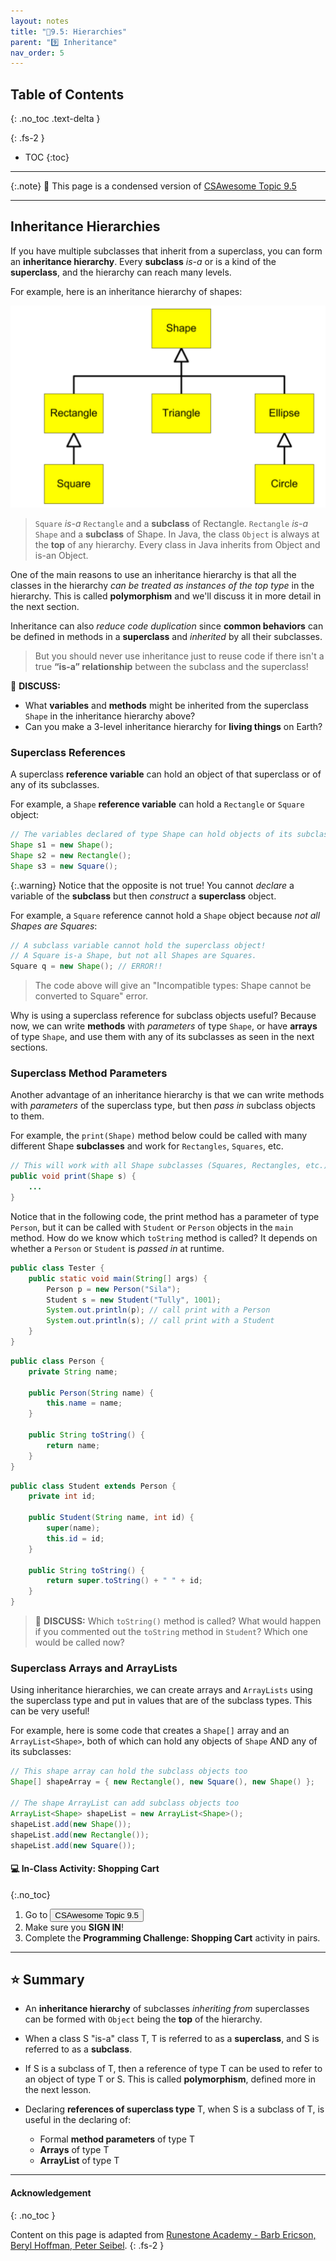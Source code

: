 ```yaml
---
layout: notes
title: "📓9.5: Hierarchies" 
parent: "9️⃣ Inheritance"
nav_order: 5
---
```


## Table of Contents
{: .no_toc .text-delta }

{: .fs-2 }
- TOC
{:toc}

---

{:.note}
📖 This page is a condensed version of [CSAwesome Topic 9.5](https://runestone.academy/ns/books/published/csawesome/Unit9-Inheritance/topic-9-5-hierarchies.html) 

---

## Inheritance Hierarchies

If you have multiple subclasses that inherit from a superclass, you can form an **inheritance hierarchy**. Every **subclass** _is-a_ or is a kind of the **superclass**, and the hierarchy can reach many levels.  

For example, here is an inheritance hierarchy of shapes: 

![image](Figures/shapes.png)
> `Square` _is-a_ `Rectangle` and a **subclass** of Rectangle. `Rectangle` _is-a_ `Shape` and a **subclass** of Shape. In Java, the class `Object` is always at the **top** of any hierarchy. Every class in Java inherits from Object and is-an Object.

One of the main reasons to use an inheritance hierarchy is that all the classes in the hierarchy _can be treated as instances of the top type_ in the hierarchy. This is called **polymorphism** and we'll discuss it in more detail in the next section.

Inheritance can also _reduce code duplication_ since **common behaviors** can be defined in methods in a **superclass** and _inherited_ by all their subclasses. 
> But you should never use inheritance just to reuse code if there isn't a true **“is-a” relationship** between the subclass and the superclass!

<div class="task" markdown="block">
    
💬 **DISCUSS:** 
* What **variables** and **methods** might be inherited from the superclass `Shape` in the inheritance hierarchy above?
* Can you make a 3-level inheritance hierarchy for **living things** on Earth?

</div>


### Superclass References

A superclass **reference variable** can hold an object of that superclass or of any of its subclasses. 

For example, a `Shape` **reference variable** can hold a `Rectangle` or `Square` object: 
```java
// The variables declared of type Shape can hold objects of its subclasses
Shape s1 = new Shape();
Shape s2 = new Rectangle();
Shape s3 = new Square();
```

{:.warning}
Notice that the opposite is not true! You cannot _declare_ a variable of the **subclass** but then _construct_ a **superclass** object. 

For example, a `Square` reference cannot hold a `Shape` object because _not all Shapes are Squares_:

```java
// A subclass variable cannot hold the superclass object!
// A Square is-a Shape, but not all Shapes are Squares.
Square q = new Shape(); // ERROR!!
```
> The code above will give an "Incompatible types: Shape cannot be converted to Square" error.

Why is using a superclass reference for subclass objects useful? Because now, we can write **methods** with _parameters_ of type `Shape`, or have **arrays** of type `Shape`, and use them with any of its subclasses as seen in the next sections.

### Superclass Method Parameters

Another advantage of an inheritance hierarchy is that we can write methods with _parameters_ of the superclass type, but then _pass in_ subclass objects to them. 

For example, the `print(Shape)` method below could be called with many different Shape **subclasses** and work for `Rectangles`, `Squares`, etc.

```java
// This will work with all Shape subclasses (Squares, Rectangles, etc.) too
public void print(Shape s) {
    ...
}
```

Notice that in the following code, the print method has a parameter of type ``Person``, but it can be called with ``Student`` or ``Person`` objects in the ``main`` method. How do we know which ``toString`` method is called? It depends on whether a ``Person`` or ``Student`` is _passed in_ at runtime. 

```java
public class Tester {
    public static void main(String[] args) {
        Person p = new Person("Sila");
        Student s = new Student("Tully", 1001);
        System.out.println(p); // call print with a Person
        System.out.println(s); // call print with a Student
    }
}
```
```java            
public class Person {
    private String name;

    public Person(String name) {
        this.name = name;
    }

    public String toString() {
        return name;
    }
}
```
```java
public class Student extends Person {
    private int id;

    public Student(String name, int id) {
        super(name);
        this.id = id;
    }

    public String toString() {
        return super.toString() + " " + id;
    }
}
```
> 💬 **DISCUSS:** Which `toString()` method is called? What would happen if you commented out the ``toString`` method in ``Student``? Which one would be called now?

### Superclass Arrays and ArrayLists

Using inheritance hierarchies, we can create arrays and ``ArrayLists`` using the superclass type and put in values that are of the subclass types. This can be very useful! 

For example, here is some code that creates a ``Shape[]`` array and an ``ArrayList<Shape>``, both of which can hold any objects of ``Shape`` AND any of its subclasses:

```java
// This shape array can hold the subclass objects too
Shape[] shapeArray = { new Rectangle(), new Square(), new Shape() };

// The shape ArrayList can add subclass objects too
ArrayList<Shape> shapeList = new ArrayList<Shape>();
shapeList.add(new Shape());
shapeList.add(new Rectangle());
shapeList.add(new Square());
```
    
#### 💻 In-Class Activity: Shopping Cart
{:.no_toc}

<div class="task" markdown="block">
    
1. Go to <a href="https://runestone.academy/ns/books/published/csawesome/Unit9-Inheritance/topic-9-5-hierarchies.html"><button type="button" name="button" class="btn">CSAwesome Topic 9.5</button></a> 
2. Make sure you **SIGN IN**!
3. Complete the **Programming Challenge: Shopping Cart** activity in pairs.

</div>

---

## ⭐️ Summary

- An **inheritance hierarchy** of subclasses _inheriting from_ superclasses can be formed with `Object` being the **top** of the hierarchy.

- When a class S "is-a" class T, T is referred to as a **superclass**, and S is referred to as a **subclass**.

- If S is a subclass of T, then a reference of type T can be used to refer to an object of type T or S. This is called **polymorphism**, defined more in the next lesson.

- Declaring **references of superclass type** T, when S is a subclass of T, is useful in the declaring of:
    - Formal **method parameters** of type T
    - **Arrays** of type T
    - **ArrayList** of type T
---

#### Acknowledgement
{: .no_toc }

Content on this page is adapted from [Runestone Academy - Barb Ericson, Beryl Hoffman, Peter Seibel](https://runestone.academy/ns/books/published/csawesome/index.html?mode=browsing).
{: .fs-2 }
